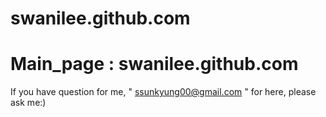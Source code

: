 # swanilee.github.com
# Main_page : swanilee.github.com


If you have question for me,
" ssunkyung00@gmail.com " for here, please ask me:) 

